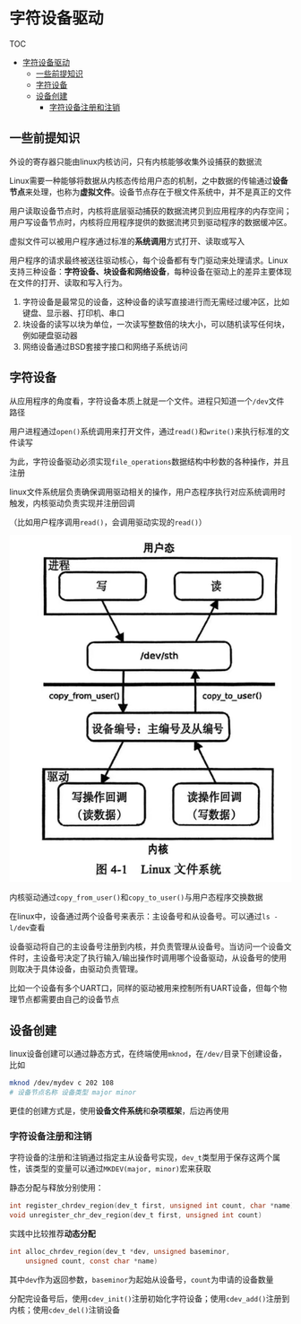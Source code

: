 # 字符设备驱动

TOC

- [字符设备驱动](#字符设备驱动)
  - [一些前提知识](#一些前提知识)
  - [字符设备](#字符设备)
  - [设备创建](#设备创建)
    - [字符设备注册和注销](#字符设备注册和注销)

## 一些前提知识

外设的寄存器只能由linux内核访问，只有内核能够收集外设捕获的数据流

Linux需要一种能够将数据从内核态传给用户态的机制，之中数据的传输通过**设备节点**来处理，也称为**虚拟文件**。设备节点存在于根文件系统中，并不是真正的文件

用户读取设备节点时，内核将底层驱动捕获的数据流拷贝到应用程序的内存空间；用户写设备节点时，内核将应用程序提供的数据流拷贝到驱动程序的数据缓冲区。

虚拟文件可以被用户程序通过标准的**系统调用**方式打开、读取或写入

用户程序的请求最终被送往驱动核心，每个设备都有专门驱动来处理请求。Linux支持三种设备：**字符设备、块设备和网络设备**，每种设备在驱动上的差异主要体现在文件的打开、读取和写入行为。

1. 字符设备是最常见的设备，这种设备的读写直接进行而无需经过缓冲区，比如键盘、显示器、打印机、串口
2. 块设备的读写以块为单位，一次读写整数倍的块大小，可以随机读写任何块，例如硬盘驱动器
3. 网络设备通过BSD套接字接口和网络子系统访问

## 字符设备

从应用程序的角度看，字符设备本质上就是一个文件。进程只知道一个`/dev`文件路径

用户进程通过`open()`系统调用来打开文件，通过`read()`和`write()`来执行标准的文件读写

为此，字符设备驱动必须实现`file_operations`数据结构中秒数的各种操作，并且注册

linux文件系统层负责确保调用驱动相关的操作，用户态程序执行对应系统调用时触发，内核驱动负责实现并注册回调

（比如用户程序调用`read()`，会调用驱动实现的`read()`）

![fs](https://github.com/caishanyu/notes/blob/main/images/fs.png)

内核驱动通过`copy_from_user()`和`copy_to_user()`与用户态程序交换数据

在linux中，设备通过两个设备号来表示：主设备号和从设备号。可以通过`ls -l/dev`查看

设备驱动将自己的主设备号注册到内核，并负责管理从设备号。当访问一个设备文件时，主设备号决定了执行输入/输出操作时调用哪个设备驱动，从设备号的使用则取决于具体设备，由驱动负责管理。

比如一个设备有多个UART口，同样的驱动被用来控制所有UART设备，但每个物理节点都需要由自己的设备节点

## 设备创建

linux设备创建可以通过静态方式，在终端使用`mknod`，在`/dev/`目录下创建设备，比如

```bash
mknod /dev/mydev c 202 108
# 设备节点名称 设备类型 major minor
```

更佳的创建方式是，使用**设备文件系统**和**杂项框架**，后边再使用

### 字符设备注册和注销

字符设备的注册和注销通过指定主从设备号实现，`dev_t`类型用于保存这两个属性，该类型的变量可以通过`MKDEV(major, minor)`宏来获取

静态分配与释放分别使用：

```c
int register_chrdev_region(dev_t first, unsigned int count, char *name)
void unregister_chr_dev_region(dev_t first, unsigned int count)
```

实践中比较推荐**动态分配**

```c
int alloc_chrdev_region(dev_t *dev, unsigned baseminor, 
    unsigned count, const char *name)
```

其中`dev`作为返回参数，`baseminor`为起始从设备号，`count`为申请的设备数量

分配完设备号后，使用`cdev_init()`注册初始化字符设备；使用`cdev_add()`注册到内核；使用`cdev_del()`注销设备
